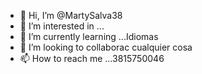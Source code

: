 - 👋 Hi, I’m @MartySalva38
- 👀 I’m interested in ...
- 🌱 I’m currently learning ...Idiomas
- 💞️ I’m looking to collaborac cualquier cosa
- 📫 How to reach me ...3815750046

<!---
MartySalva38/MartySalva38 is a ✨ special ✨ repository because its `README.md` (this file) appears on your GitHub profile.
You can click the Preview link to take a look at your changes.
--->
